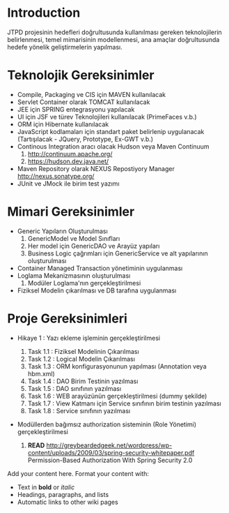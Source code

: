 # Introduction #
JTPD projesinin hedefleri doğrultusunda kullanılması gereken teknolojilerin belirlenmesi, temel mimarisinin modellenmesi, ana amaçlar doğrultusunda hedefe yönelik geliştirmelerin yapılması.

# Teknolojik Gereksinimler #

  * Compile, Packaging ve CIS için MAVEN kullanılacak
  * Servlet Container olarak TOMCAT kullanılacak
  * JEE için SPRING entegrasyonu yapılacak
  * UI için JSF ve türev Teknolojileri kullanılacak (PrimeFaces v.b.)
  * ORM için Hibernate kullanılacak
  * JavaScript kodlamaları için standart paket belirlenip uygulanacak (Tartışılacak - JQuery, Prototype, Ex-GWT v.b.)
  * Continous Integration aracı olacak Hudson veya Maven Continuum
    1. http://continuum.apache.org/
    1. https://hudson.dev.java.net/
  * Maven Repository olarak NEXUS Repostiyory Manager http://nexus.sonatype.org/
  * JUnit ve JMock ile birim test yazımı


# Mimari Gereksinimler #

  * Generic Yapıların Oluşturulması
    1. GenericModel ve Model Sınıfları
    1. Her model için GenericDAO ve Arayüz yapıları
    1. Business Logic çağrımları için GenericService ve alt yapılarının oluşturulması
  * Container Managed Transaction yönetiminin uygulanması
  * Loglama Mekanizmasının oluşturulması
    1. Modüler Loglama'nın gerçekleştirilmesi
  * Fiziksel Modelin çıkarılması ve DB tarafına uygulanması

# Proje Gereksinimleri #
  * Hikaye 1 : Yazı ekleme işleminin gerçekleştirilmesi
    1. Task 1.1 : Fiziksel Modelinin Çıkarılması
    1. Task 1.2 : Logical Modelin Çıkarılması
    1. Task 1.3 : ORM konfigurasyonunun yapılması (Annotation veya hbm.xml)
    1. Task 1.4 : DAO Birim Testinin yazılması
    1. Task 1.5 : DAO sınıfının yazılması
    1. Task 1.6 : WEB arayüzünün gerçekleştirilmesi (dummy şekilde)
    1. Task 1.7 : View Katmanı için Service sınıfının birim testinin yazılması
    1. Task 1.8 : Service sınıfının yazılması

  * Modüllerden bağımsız authorization sisteminin (Role Yönetimi) gerçekleştirilmesi
    1. **READ** http://greybeardedgeek.net/wordpress/wp-content/uploads/2009/03/spring-security-whitepaper.pdf Permission-Based Authorization With Spring Security 2.0

Add your content here.  Format your content with:
  * Text in **bold** or _italic_
  * Headings, paragraphs, and lists
  * Automatic links to other wiki pages